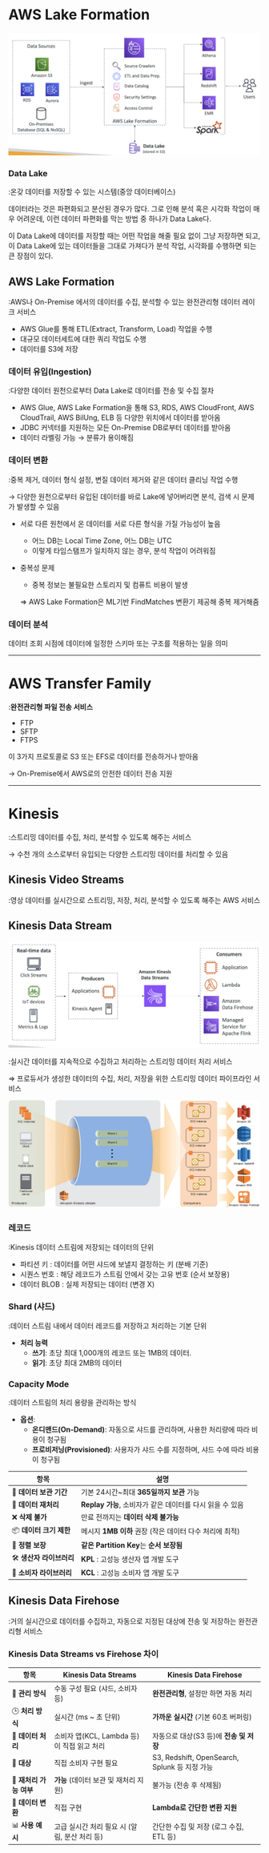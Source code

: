 # AWS Lake Formation

![image.png](./images/image.png)

### Data Lake

:온갖 데이터를 저장할 수 있는 시스템(중앙 데이터베이스)

데이터라는 것은 파편화되고 분산된 경우가 많다. 그로 인해 분석 혹은 시각화 작업이 매우 어려운데, 이런 데이터 파편화를 막는 방법 중 하나가 Data Lake다.

이 Data Lake에 데이터를 저장할 때는 어떤 작업을 해줄 필요 없이 그냥 저장하면 되고, 이 Data Lake에 있는 데이터들을 그대로 가져다가 분석 작업, 시각화를 수행하면 되는 큰 장점이 있다.

## AWS Lake Formation

:AWS나 On-Premise 에서의 데이터를 수집, 분석할 수 있는 완전관리형 데이터 레이크 서비스

- AWS Glue를 통해 ETL(Extract, Transform, Load) 작업을 수행
- 대규모 데이터세트에 대한 쿼리 작업도 수행
- 데이터를 S3에 저장

### 데이터 유입(Ingestion)

:다양한 데이터 원천으로부터 Data Lake로 데이터를 전송 및 수집 절차

- AWS Glue, AWS Lake Formation을 통해 S3, RDS, AWS CloudFront, AWS CloudTrail, AWS BilUng, ELB 등 다양한 위치에서 데이터를 받아옴
- JDBC 커넥터를 지원하는 모든 On-Premise DB로부터 데이터를 받아옴
- 데이터 라벨링 가능 → 분류가 용이해짐

### 데이터 변환

:중복 제거, 데이터 형식 설정, 변질 데이터 제거와 같은 데이터 클리닝 작업 수행

→ 다양한 원천으로부터 유입된 데이터를 바로 Lake에 넣어버리면 분석, 검색 시 문제가 발생할 수 있음

- 서로 다른 원천에서 온 데이터를 서로 다른 형식을 가질 가능성이 높음
    - 어느 DB는 Local Time Zone, 어느 DB는 UTC
    - 이렇게 타임스탬프가 일치하지 않는 경우, 분석 작업이 어려워짐
- 중복성 문제
    - 중복 정보는 불필요한 스토리지 및 컴퓨트 비용이 발생
    
    ⇒ AWS Lake Formation은 ML기반 FindMatches 변환기 제공해 중복 제거해줌
    

### 데이터 분석

데이터 조회 시점에 데이터에 일정한 스키마 또는 구조를 적용하는 일을 의미

---

# **AWS Transfer Family**

:**완전관리형 파일 전송 서비스**

- FTP
- SFTP
- FTPS

이 3가지 프로토콜로 S3 또는 EFS로 데이터를 전송하거나 받아옴

→ On-Premise에서 AWS로의 안전한 데이터 전송 지원

---

# **Kinesis**

:스트리밍 데이터를 수집, 처리, 분석할 수 있도록 해주는 서비스

→ 수천 개의 소스로부터 유입되는 다양한 스트리밍 데이터를 처리할 수 있음

## Kinesis Video Streams

:영상 데이터를 실시간으로 스트리밍, 저장, 처리, 분석할 수 있도록 해주는 AWS 서비스

## Kinesis Data Stream

![image.png](./images/image1.png)

:실시간 데이터를 지속적으로 수집하고 처리하는 스트리밍 데이터 처리 서비스

⇒ 프로듀서가 생성한 데이터의 수집, 처리, 저장을 위한 스트리밍 데이터 파이프라인 서비스

![image.png](./images/image2.png)

### 레코드

 :Kinesis 데이터 스트림에 저장되는 데이터의 단위

- 파티션 키 : 데이터를 어떤 샤드에 보낼지 결정하는 키 (분배 기준)
- 시퀀스 번호 : 해당 레코드가 스트림 안에서 갖는 고유 번호 (순서 보장용)
- 데이터 BLOB : 실제 저장되는 데이터 (변경 X)

### **Shard (샤드)**

:데이터 스트림 내에서 데이터 레코드를 저장하고 처리하는 기본 단위

- **처리 능력**
    - **쓰기**: 초당 최대 1,000개의 레코드 또는 1MB의 데이터.
    - **읽기**: 초당 최대 2MB의 데이터

### **Capacity Mode**

:데이터 스트림의 처리 용량을 관리하는 방식

- **옵션**:
    - **온디맨드(On-Demand)**: 자동으로 샤드를 관리하며, 사용한 처리량에 따라 비용이 청구됨
    - **프로비저닝(Provisioned)**: 사용자가 샤드 수를 지정하며, 샤드 수에 따라 비용이 청구됨

| **항목** | **설명** |
| --- | --- |
| 📅 **데이터 보관 기간** | 기본 24시간~최대 **365일까지 보관** 가능 |
| 🔁 **데이터 재처리** | **Replay 가능**, 소비자가 같은 데이터를 다시 읽을 수 있음 |
| ❌ **삭제 불가** | 만료 전까지는 **데이터 삭제 불가능** |
| 📦 **데이터 크기 제한** | 메시지 **1MB 이하** 권장 (작은 데이터 다수 처리에 최적) |
| 📏 **정렬 보장** | **같은 Partition Key**는 **순서 보장됨** |
| 🛠️ **생산자 라이브러리** | **KPL** : 고성능 생산자 앱 개발 도구 |
| 🧩 **소비자 라이브러리** | **KCL** : 고성능 소비자 앱 개발 도구 |

## Kinesis Data Firehose

:거의 실시간으로 데이터를 수집하고, 자동으로 지정된 대상에 전송 및 저장하는 완전관리형 서비스

### **Kinesis Data Streams vs Firehose 차이**

| **항목** | **Kinesis Data Streams** | **Kinesis Data Firehose** |
| --- | --- | --- |
| 🔧 **관리 방식** | 수동 구성 필요 (샤드, 소비자 등) | **완전관리형**, 설정만 하면 자동 처리 |
| 🕒 **처리 방식** | 실시간 (ms ~ 초 단위) | **가까운 실시간** (기본 60초 버퍼링) |
| 🔁 **데이터 처리** | 소비자 앱(KCL, Lambda 등)이 직접 읽고 처리 | 자동으로 대상(S3 등)에 **전송 및 저장** |
| 🎯 **대상** | 직접 소비자 구현 필요 | S3, Redshift, OpenSearch, Splunk 등 지정 가능 |
| 🔄 **재처리 가능 여부** | **가능** (데이터 보관 및 재처리 지원) | 불가능 (전송 후 삭제됨) |
| 🧩 **데이터 변환** | 직접 구현 | **Lambda로 간단한 변환 지원** |
| 📊 **사용 예시** | 고급 실시간 처리 필요 시 (알림, 분산 처리 등) | 간단한 수집 및 저장 (로그 수집, ETL 등) |